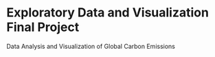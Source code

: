 # Exploratory Data and Visualization Final Project

Data Analysis and Visualization of Global Carbon Emissions